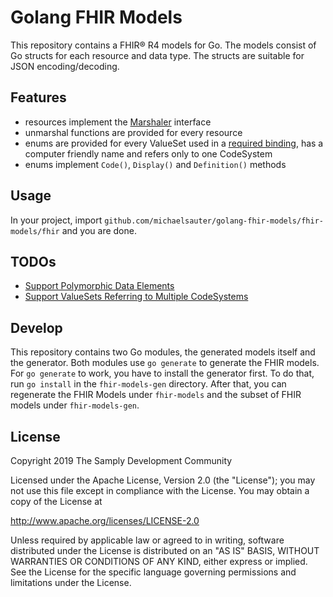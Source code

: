 # Golang FHIR Models

This repository contains a FHIR® R4 models for Go. The models consist of Go structs for each resource and data type. The structs are suitable for JSON encoding/decoding. 

## Features

* resources implement the [Marshaler][1] interface
* unmarshal functions are provided for every resource
* enums are provided for every ValueSet used in a [required binding][2], has a computer friendly name and refers only to one CodeSystem
* enums implement `Code()`, `Display()` and `Definition()` methods

## Usage

In your project, import `github.com/michaelsauter/golang-fhir-models/fhir-models/fhir` and you are done.

## TODOs

* [Support Polymorphic Data Elements](https://github.com/samply/golang-fhir-models/issues/1)
* [Support ValueSets Referring to Multiple CodeSystems](https://github.com/samply/golang-fhir-models/issues/2)

## Develop

This repository contains two Go modules, the generated models itself and the generator. Both modules use `go generate` to generate the FHIR models. For `go generate` to work, you have to install the generator first. To do that, run `go install` in the `fhir-models-gen` directory. After that, you can regenerate the FHIR Models under `fhir-models` and the subset of FHIR models under `fhir-models-gen`.

## License

Copyright 2019 The Samply Development Community

Licensed under the Apache License, Version 2.0 (the "License"); you may not use this file except in compliance with the License. You may obtain a copy of the License at

http://www.apache.org/licenses/LICENSE-2.0

Unless required by applicable law or agreed to in writing, software distributed under the License is distributed on an "AS IS" BASIS, WITHOUT WARRANTIES OR CONDITIONS OF ANY KIND, either express or implied. See the License for the specific language governing permissions and limitations under the License.

[1]: <https://golang.org/pkg/encoding/json/#Marshaler>
[2]: <https://www.hl7.org/fhir/terminologies.html#strength>
